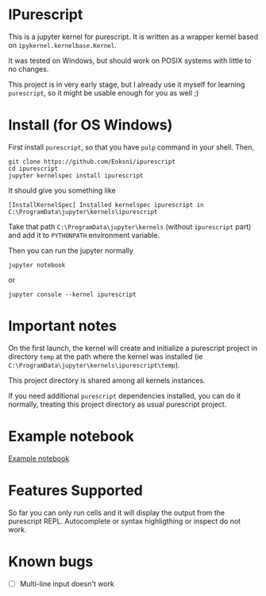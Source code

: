 # IPurescript

This is a jupyter kernel for purescript. It is written as a wrapper kernel based on `ipykernel.kernelbase.Kernel`. 

It was tested on Windows, but should work on POSIX systems with little to no changes.

This project is in very early stage, but I already use it myself for learning `purescript`, 
so it might be usable enough for you as well ;)

# Install (for OS Windows)

First install `purescript`, so that you have `pulp` command in your shell. Then,

```
git clone https://github.com/Eoksni/ipurescript
cd ipurescript
jupyter kernelspec install ipurescript
```

It should give you something like
```
[InstallKernelSpec] Installed kernelspec ipurescript in C:\ProgramData\jupyter\kernels\ipurescript
```

Take that path `C:\ProgramData\jupyter\kernels` (without `ipurescript` part) and add it to `PYTHONPATH` environment variable.

Then you can run the jupyter normally

```
jupyter notebook
```
or
```
jupyter console --kernel ipurescript
```

# Important notes

On the first launch, the kernel will create and initialize a purescript 
project in directory `temp` at the path where the kernel was installed (ie `C:\ProgramData\jupyter\kernels\ipurescript\temp`).

This project directory is shared among all kernels instances. 

If you need additional `purescript` dependencies installed, you can do it normally,
treating this project directory as usual purescript project.

# Example notebook

[Example notebook](example.png)

# Features Supported

So far you can only run cells and it will display the output from the purescript REPL. Autocomplete or syntax highligthing or inspect do not work.

# Known bugs

- [ ] Multi-line input doesn't work
